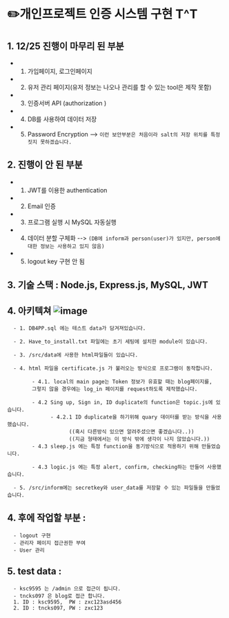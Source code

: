 # ✏️개인프로젝트 인증 시스템 구현 T^T


## 1. 12/25 진행이 마무리 된 부분

- 1. 가입페이지, 로그인페이지
- 2. 유저 관리 페이지(유저 정보는 나오나 관리를 할 수 있는 tool은 제작 못함)
- 3. 인증서버 API (authorization )
- 4. DB를 사용하여 데이터 저장
- 5. Password Encryption 
      --> `이런 보안부분은 처음이라 salt의 저장 위치를 특정짓지 못하겠습니다.`
## 2. 진행이 안 된 부분
- 1. JWT를 이용한 authentication
- 2. Email 인증 
- 3. 프로그램 실행 시 MySQL 자동실행
- 4. 데이터 분할 구체화  --> `(DB에 inform과 person(user)가 있지만, person에 대한 정보는 사용하고 있지 않음)`
- 5. logout key 구현 안 됨


## 3. 기술 스택 : Node.js, Express.js, MySQL, JWT

## 4. 아키텍쳐 ![image](https://user-images.githubusercontent.com/68680106/209464573-422811b4-e851-457d-95ad-c0e93684f160.png)

      - 1. DB4PP.sql 에는 테스트 data가 담겨져있습니다.

      - 2. Have_to_install.txt 파일에는 초기 세팅에 설치한 module이 있습니다.

      - 3. /src/data에 사용한 html파일들이 있습니다.

      - 4. html 파일을 certificate.js 가 불러오는 방식으로 프로그램이 동작합니다. 

            - 4.1. local의 main page는 Token 정보가 유효할 때는 blog페이지를, 
            그렇지 않을 경우에는 log_in 페이지를 request하도록 제작했습니다.

            - 4.2 Sing up, Sign in, ID duplicate의 function은 topic.js에 있습니다.
                  - 4.2.1 ID duplicate을 하기위해 quary 데이터를 받는 방식을 사용했습니다.
                        ((혹시 다른방식 있으면 알려주셨으면 좋겠습니다..))
                        ((지금 형태에서는 이 방식 밖에 생각이 나지 않았습니다.))
            - 4.3 sleep.js 에는 특정 function을 동기방식으로 적용하기 위해 만들었습니다.

            - 4.3 logic.js 에는 특정 alert, confirm, checking하는 만들어 사용했습니다.
      
      - 5. /src/inform에는 secretkey와 user_data를 저장할 수 있는 파일들을 만들었습니다. 

## 4. 후에 작업할 부분 :
      - logout 구현
      - 관리자 페이지 접근권한 부여
      - User 관리

## 5. test data : 
      - ksc9595 는 /admin 으로 접근이 됩니다.
      - tncks097 은 blog로 접근 합니다.
      1. ID : ksc9595,  PW : zxc123asd456
      2. ID : tncks097, PW : zxc123  
